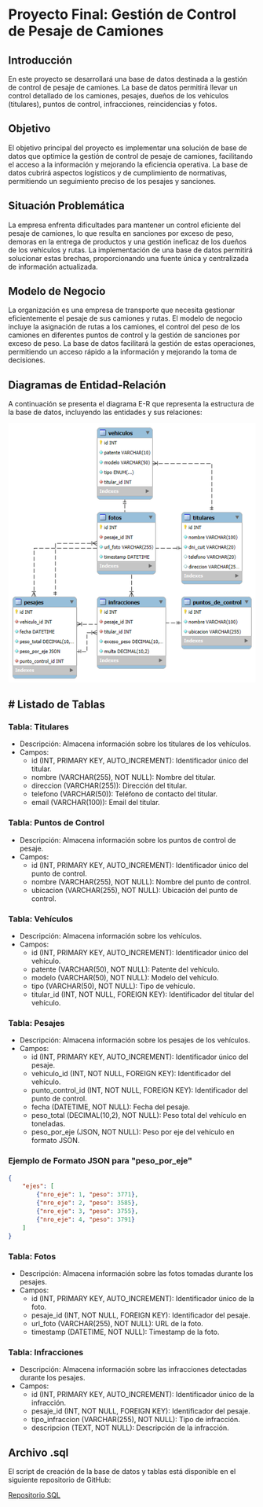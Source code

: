 # Proyecto Final: Gestión de Control de Pesaje de Camiones

## Introducción
En este proyecto se desarrollará una base de datos destinada a la gestión de control de pesaje de camiones. La base de datos permitirá llevar un control detallado de los camiones, pesajes, dueños de los vehículos (titulares), puntos de control, infracciones, reincidencias y fotos.

## Objetivo
El objetivo principal del proyecto es implementar una solución de base de datos que optimice la gestión de control de pesaje de camiones, facilitando el acceso a la información y mejorando la eficiencia operativa. La base de datos cubrirá aspectos logísticos y de cumplimiento de normativas, permitiendo un seguimiento preciso de los pesajes y sanciones.

## Situación Problemática
La empresa enfrenta dificultades para mantener un control eficiente del pesaje de camiones, lo que resulta en sanciones por exceso de peso, demoras en la entrega de productos y una gestión ineficaz de los dueños de los vehículos y rutas. La implementación de una base de datos permitirá solucionar estas brechas, proporcionando una fuente única y centralizada de información actualizada.

## Modelo de Negocio
La organización es una empresa de transporte que necesita gestionar eficientemente el pesaje de sus camiones y rutas. El modelo de negocio incluye la asignación de rutas a los camiones, el control del peso de los camiones en diferentes puntos de control y la gestión de sanciones por exceso de peso. La base de datos facilitará la gestión de estas operaciones, permitiendo un acceso rápido a la información y mejorando la toma de decisiones.

## Diagramas de Entidad-Relación
A continuación se presenta el diagrama E-R que representa la estructura de la base de datos, incluyendo las entidades y sus relaciones:

![Diagrama E-R](diagramas/Diagrama_er_controldepesajes.png)

## # Listado de Tablas

### Tabla: Titulares
- Descripción: Almacena información sobre los titulares de los vehículos.
- Campos:
  - id (INT, PRIMARY KEY, AUTO_INCREMENT): Identificador único del titular.
  - nombre (VARCHAR(255), NOT NULL): Nombre del titular.
  - direccion (VARCHAR(255)): Dirección del titular.
  - telefono (VARCHAR(50)): Teléfono de contacto del titular.
  - email (VARCHAR(100)): Email del titular.

### Tabla: Puntos de Control
- Descripción: Almacena información sobre los puntos de control de pesaje.
- Campos:
  - id (INT, PRIMARY KEY, AUTO_INCREMENT): Identificador único del punto de control.
  - nombre (VARCHAR(255), NOT NULL): Nombre del punto de control.
  - ubicacion (VARCHAR(255), NOT NULL): Ubicación del punto de control.

### Tabla: Vehículos
- Descripción: Almacena información sobre los vehículos.
- Campos:
  - id (INT, PRIMARY KEY, AUTO_INCREMENT): Identificador único del vehículo.
  - patente (VARCHAR(50), NOT NULL): Patente del vehículo.
  - modelo (VARCHAR(50), NOT NULL): Modelo del vehículo.
  - tipo (VARCHAR(50), NOT NULL): Tipo de vehículo.
  - titular_id (INT, NOT NULL, FOREIGN KEY): Identificador del titular del vehículo.

### Tabla: Pesajes
- Descripción: Almacena información sobre los pesajes de los vehículos.
- Campos:
  - id (INT, PRIMARY KEY, AUTO_INCREMENT): Identificador único del pesaje.
  - vehiculo_id (INT, NOT NULL, FOREIGN KEY): Identificador del vehículo.
  - punto_control_id (INT, NOT NULL, FOREIGN KEY): Identificador del punto de control.
  - fecha (DATETIME, NOT NULL): Fecha del pesaje.
  - peso_total (DECIMAL(10,2), NOT NULL): Peso total del vehículo en toneladas.
  - peso_por_eje (JSON, NOT NULL): Peso por eje del vehículo en formato JSON.

### Ejemplo de Formato JSON para "peso_por_eje"
```json
{
    "ejes": [
        {"nro_eje": 1, "peso": 3771},
        {"nro_eje": 2, "peso": 3585},
        {"nro_eje": 3, "peso": 3755},
        {"nro_eje": 4, "peso": 3791}
    ]
}
```

### Tabla: Fotos
- Descripción: Almacena información sobre las fotos tomadas durante los pesajes.
- Campos:
  - id (INT, PRIMARY KEY, AUTO_INCREMENT): Identificador único de la foto.
  - pesaje_id (INT, NOT NULL, FOREIGN KEY): Identificador del pesaje.
  - url_foto (VARCHAR(255), NOT NULL): URL de la foto.
  - timestamp (DATETIME, NOT NULL): Timestamp de la foto.

### Tabla: Infracciones
- Descripción: Almacena información sobre las infracciones detectadas durante los pesajes.
- Campos:
  - id (INT, PRIMARY KEY, AUTO_INCREMENT): Identificador único de la infracción.
  - pesaje_id (INT, NOT NULL, FOREIGN KEY): Identificador del pesaje.
  - tipo_infraccion (VARCHAR(255), NOT NULL): Tipo de infracción.
  - descripcion (TEXT, NOT NULL): Descripción de la infracción.

## Archivo .sql
El script de creación de la base de datos y tablas está disponible en el siguiente repositorio de GitHub:

[Repositorio SQL](https://github.com/facundoalmiento/controldepesaje-Almiento.git)
